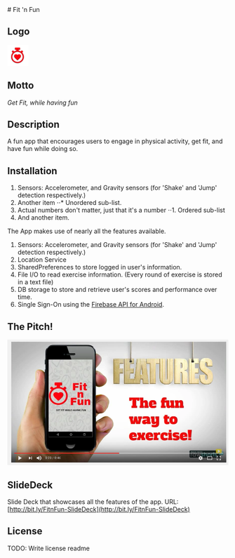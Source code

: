 <snippet>
  <content>
# Fit 'n Fun

## Logo
![FitnFun Logo](https://github.com/srvikram13/FitnFun/blob/master/app/src/main/res/mipmap-mdpi/ic_launcher.png?raw=true)


## Motto
*Get Fit, while having fun*


## Description
A fun app that encourages users to engage in physical activity, get fit, and have fun while doing so.


## Installation
1. Sensors: Accelerometer, and Gravity sensors (for 'Shake' and 'Jump' detection respectively.)
2. Another item
⋅⋅* Unordered sub-list. 
1. Actual numbers don't matter, just that it's a number
⋅⋅1. Ordered sub-list
4. And another item.

The App makes use of nearly all the features available.
1.  Sensors: Accelerometer, and Gravity sensors (for 'Shake' and 'Jump' detection respectively.)
2. Location Service
3. SharedPreferences to store logged in user's information.
4. File I/O to read exercise information. (Every round of exercise is stored in a text file)
5. DB storage to store and retrieve user's scores and performance over time.
6. Single Sign-On using the [Firebase API for Android](https://firebase.google.com/docs/auth/android/google-signin).


## The Pitch!
[![FitnFun Pitch Video](https://github.com/srvikram13/FitnFun/blob/master/FinnFun%20Screenshot.png?raw=true)](https://www.youtube.com/watch?v=Ldt10iN7B4c)


## SlideDeck

Slide Deck that showcases all the features of the app.
URL: [http://bit.ly/FitnFun-SlideDeck](http://bit.ly/FitnFun-SlideDeck)


## License

TODO: Write license
</content>
  <tabTrigger>readme</tabTrigger>
</snippet>
